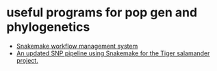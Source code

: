 # useful programs for pop gen and phylogenetics
* [Snakemake workflow management system](https://snakemake.readthedocs.io/en/stable/)
* [An updated SNP pipeline using Snakemake for the Tiger salamander project.](https://github.com/kelly-sovacool/tiger_salamander_project)
